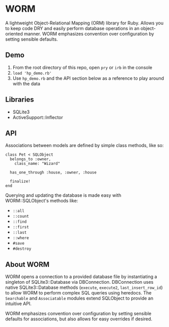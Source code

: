 # WORM
A lightweight Object-Relational Mapping (ORM) library for Ruby. Allows you to keep code DRY and easily perform database operations in an object-oriented manner. WORM emphasizes convention over configuration by setting sensible defaults.

## Demo
1. From the root directory of this repo, open `pry` or `irb` in the console
2. `load 'hp_demo.rb'`
3. Use `hp_demo.rb` and the API section below as a reference to play around with the data

## Libraries
* SQLite3
* ActiveSupport::Inflector

## API
Associations between models are defined by simple class methods, like so:
```
class Pet < SQLObject
  belongs_to :owner,
    class_name: "Wizard"

  has_one_through :house, :owner, :house

  finalize!
end
```

Querying and updating the database is made easy with WORM::SQLObject's methods like:
* `::all`
* `::count`
* `::find`
* `::first`
* `::last`
* `::where`
* `#save`
* `#destroy`

## About WORM
WORM opens a connection to a provided database file by instantiating a singleton of SQLite3::Database via DBConnection. DBConnection uses native SQLite3::Database methods (`execute`, `execute2`, `last_insert_row_id`) to allow WORM to perform complex SQL queries using heredocs. The `Searchable` and `Associatable` modules extend SQLObject to provide an intuitive API.

WORM emphasizes convention over configuration by setting sensible defaults for associations, but also allows for easy overrides if desired.
